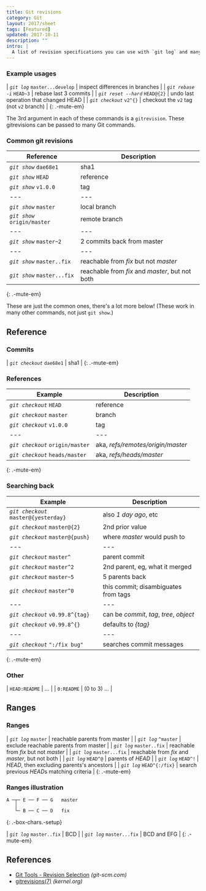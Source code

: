 ```yaml
---
title: Git revisions
category: Git
layout: 2017/sheet
tags: [Featured]
updated: 2017-10-11
description: ""
intro: |
  A list of revision specifications you can use with `git log` and many other Git commands. Summarized from `gitrevisions(7)` man page.
---
```


### Example usages

| _`git log`_ `master...develop`  | inspect differences in branches         |
| _`git rebase -i`_ `HEAD~3`      | rebase last 3 commits                   |
| _`git reset --hard`_ `HEAD@{2}` | undo last operation that changed HEAD   |
| _`git checkout`_ `v2^{}`        | checkout the `v2` tag (not `v2` branch) |
{: .-mute-em}

The 3rd argument in each of these commands is a `gitrevision`. These gitrevisions can be passed to many Git commands.

### Common git revisions

| Reference                    | Description                                     |
| ---                          | ---                                             |
| _`git show`_ `dae68e1`       | sha1                                            |
| _`git show`_ `HEAD`          | reference                                       |
| _`git show`_ `v1.0.0`        | tag                                             |
| ---                          | ---                                             |
| _`git show`_ `master`        | local branch                                    |
| _`git show`_ `origin/master` | remote branch                                   |
| ---                          | ---                                             |
| _`git show`_ `master~2`      | 2 commits back from master                      |
| ---                          | ---                                             |
| _`git show`_ `master..fix`   | reachable from *fix* but not *master*           |
| _`git show`_ `master...fix`  | reachable from *fix* and *master*, but not both |
{: .-mute-em}

These are just the common ones, there's a lot more below! (These work in many other commands, not just `git show`.)

## Reference

### Commits

| _`git checkout`_ `dae68e1` | sha1 |
{: .-mute-em}

### References

| Example                          | Description                       |
| ---                              | ---                               |
| _`git checkout`_ `HEAD`          | reference                         |
| _`git checkout`_ `master`        | branch                            |
| _`git checkout`_ `v1.0.0`        | tag                               |
| ---                              | ---                               |
| _`git checkout`_ `origin/master` | aka, *refs/remotes/origin/master* |
| _`git checkout`_ `heads/master`  | aka, *refs/heads/master*          |
{: .-mute-em}

### Searching back

| Example                               | Description                              |
| ---                                   | ---                                      |
| _`git checkout`_ `master@{yesterday}` | also *1 day ago*, etc                    |
| _`git checkout`_ `master@{2}`         | 2nd prior value                          |
| _`git checkout`_ `master@{push}`      | where *master* would push to             |
| ---                                   | ---                                      |
| _`git checkout`_ `master^`            | parent commit                            |
| _`git checkout`_ `master^2`           | 2nd parent, eg, what it merged           |
| _`git checkout`_ `master~5`           | 5 parents back                           |
| _`git checkout`_ `master^0`           | this commit; disambiguates from tags     |
| ---                                   | ---                                      |
| _`git checkout`_ `v0.99.8^{tag}`      | can be *commit*, *tag*, *tree*, *object* |
| _`git checkout`_ `v0.99.8^{}`         | defaults to *{tag}*                      |
| ---                                   | ---                                      |
| _`git checkout`_ `":/fix bug"`        | searches commit messages                 |
{: .-mute-em}

### Other

| `HEAD:README` | ...          |
| `0:README`    | (0 to 3) ... |

## Ranges

### Ranges

| _`git log`_ `master`       | reachable parents from master                   |
| _`git log`_ `^master`      | exclude reachable parents from master           |
| _`git log`_ `master..fix`  | reachable from *fix* but not *master*           |
| _`git log`_ `master...fix` | reachable from *fix* and *master*, but not both |
| _`git log`_ `HEAD^@`       | parents of *HEAD*                               |
| _`git log`_ `HEAD^!`       | *HEAD*, then excluding parents's ancestors      |
| _`git log`_ `HEAD^{:/fix}` | search previous *HEAD*s matching criteria       |
{: .-mute-em}

### Ranges illustration

```nohighlight
A ─┬─ E ── F ── G   master
   │
   └─ B ── C ── D   fix
```
{: .-box-chars.-setup}

| _`git log`_ `master..fix`  | BCD         |
| _`git log`_ `master...fix` | BCD and EFG |
{: .-mute-em}

## References

* [Git Tools - Revision Selection](https://www.kernel.org/pub/software/scm/git/docs/gitrevisions.html) _(git-scm.com)_
* [gitrevisions(7)](https://www.kernel.org/pub/software/scm/git/docs/gitrevisions.html) _(kernel.org)_
